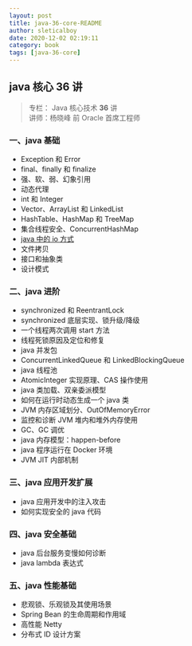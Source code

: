 ```yaml
---
layout: post
title: java-36-core-README
author: sleticalboy
date: 2020-12-02 02:19:11
category: book
tags: [java-36-core]
---
```


## java 核心 36 讲
> 专栏： Java 核心技术 **36** 讲 <br/>
> 讲师：杨晓峰 前 Oracle 首席工程师

### 一、java 基础
- Exception 和 Error
- final、finally 和 finalize
- 强、软、弱、幻象引用
- 动态代理
- int 和 Integer
- Vector、ArrayList 和 LinkedList
- HashTable、HashMap 和 TreeMap
- 集合线程安全、ConcurrentHashMap
- [java 中的 io 方式](/posts/IO)
- 文件拷贝
- 接口和抽象类
- 设计模式

### 二、java 进阶
- synchronized 和 ReentrantLock
- synchronized 底层实现、锁升级/降级
- 一个线程两次调用 start 方法
- 线程死锁原因及定位和修复
- java 并发包
- ConcurrentLinkedQueue 和 LinkedBlockingQueue
- java 线程池
- AtomicInteger 实现原理、CAS 操作使用
- java 类加载、双亲委派模型
- 如何在运行时动态生成一个 java 类
- JVM 内存区域划分、OutOfMemoryError
- 监控和诊断 JVM 堆内和堆外内存使用
- GC、GC 调优
- java 内存模型：happen-before
- java 程序运行在 Docker 环境
- JVM JIT 内部机制

### 三、java 应用开发扩展
- java 应用开发中的注入攻击
- 如何实现安全的 java 代码

### 四、java 安全基础
- java 后台服务变慢如何诊断
- java lambda 表达式

### 五、java 性能基础
- 悲观锁、乐观锁及其使用场景
- Spring Bean 的生命周期和作用域
- 高性能 Netty
- 分布式 ID 设计方案


